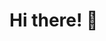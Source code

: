 <html>
  <head>
    
  </head>
  <body>
    <h1>
      Hi there! 👋 
    </h1>
  </body>
</html>

<!-- ### Hi there 👋 -->


<!--
**mmurtuza/mmurtuza** is a ✨ _special_ ✨ repository because its `README.md` (this file) appears on your GitHub profile.

Here are some ideas to get you started:

- 🔭 I’m currently working on ...
- 🌱 I’m currently learning ...
- 👯 I’m looking to collaborate on ...
- 🤔 I’m looking for help with ...
- 💬 Ask me about ...
- 📫 How to reach me: ...
- 😄 Pronouns: ...
- ⚡ Fun fact: ...
-->
